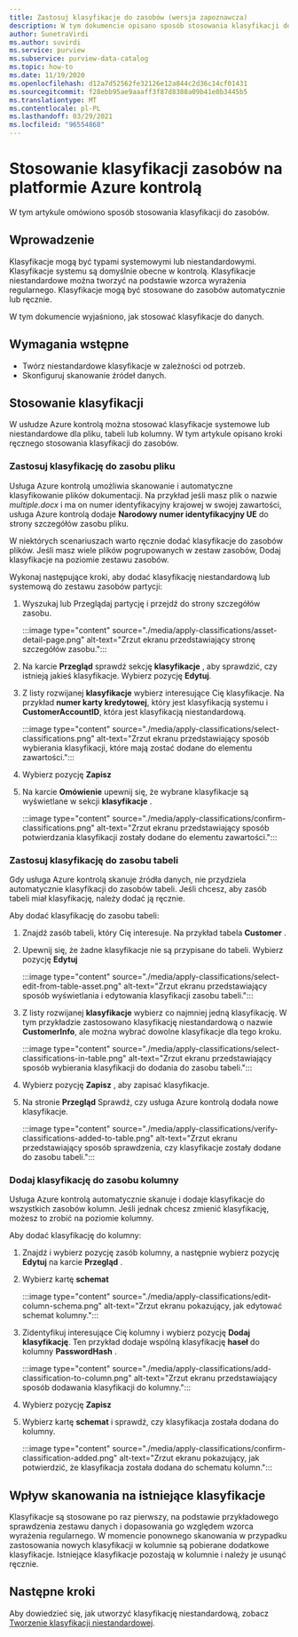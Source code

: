 ```yaml
---
title: Zastosuj klasyfikacje do zasobów (wersja zapoznawcza)
description: W tym dokumencie opisano sposób stosowania klasyfikacji do zasobów.
author: SunetraVirdi
ms.author: suvirdi
ms.service: purview
ms.subservice: purview-data-catalog
ms.topic: how-to
ms.date: 11/19/2020
ms.openlocfilehash: d12a7d52562fe32126e12a844c2d36c14cf01431
ms.sourcegitcommit: f28ebb95ae9aaaff3f87d8388a09b41e0b3445b5
ms.translationtype: MT
ms.contentlocale: pl-PL
ms.lasthandoff: 03/29/2021
ms.locfileid: "96554868"
---
```

# <a name="apply-classifications-on-assets-in-azure-purview"></a>Stosowanie klasyfikacji zasobów na platformie Azure kontrolą

W tym artykule omówiono sposób stosowania klasyfikacji do zasobów.

## <a name="introduction"></a>Wprowadzenie

Klasyfikacje mogą być typami systemowymi lub niestandardowymi. Klasyfikacje systemu są domyślnie obecne w kontrolą. Klasyfikacje niestandardowe można tworzyć na podstawie wzorca wyrażenia regularnego. Klasyfikacje mogą być stosowane do zasobów automatycznie lub ręcznie.

W tym dokumencie wyjaśniono, jak stosować klasyfikacje do danych.

## <a name="prerequisites"></a>Wymagania wstępne

- Twórz niestandardowe klasyfikacje w zależności od potrzeb.
- Skonfiguruj skanowanie źródeł danych.

## <a name="apply-classifications"></a>Stosowanie klasyfikacji
W usłudze Azure kontrolą można stosować klasyfikacje systemowe lub niestandardowe dla pliku, tabeli lub kolumny. W tym artykule opisano kroki ręcznego stosowania klasyfikacji do zasobów.

### <a name="apply-classification-to-a-file-asset"></a>Zastosuj klasyfikację do zasobu pliku
Usługa Azure kontrolą umożliwia skanowanie i automatyczne klasyfikowanie plików dokumentacji. Na przykład jeśli masz plik o nazwie *multiple.docx* i ma on numer identyfikacyjny krajowej w swojej zawartości, usługa Azure kontrolą dodaje **Narodowy numer identyfikacyjny UE** do strony szczegółów zasobu pliku.

W niektórych scenariuszach warto ręcznie dodać klasyfikacje do zasobów plików. Jeśli masz wiele plików pogrupowanych w zestaw zasobów, Dodaj klasyfikacje na poziomie zestawu zasobów.

Wykonaj następujące kroki, aby dodać klasyfikację niestandardową lub systemową do zestawu zasobów partycji:

1. Wyszukaj lub Przeglądaj partycję i przejdź do strony szczegółów zasobu.

    :::image type="content" source="./media/apply-classifications/asset-detail-page.png" alt-text="Zrzut ekranu przedstawiający stronę szczegółów zasobu.":::

1. Na karcie **Przegląd** sprawdź sekcję **klasyfikacje** , aby sprawdzić, czy istnieją jakieś klasyfikacje. Wybierz pozycję **Edytuj**.

1. Z listy rozwijanej **klasyfikacje** wybierz interesujące Cię klasyfikacje. Na przykład **numer karty kredytowej**, który jest klasyfikacją systemu i **CustomerAccountID**, która jest klasyfikacją niestandardową.

    :::image type="content" source="./media/apply-classifications/select-classifications.png" alt-text="Zrzut ekranu przedstawiający sposób wybierania klasyfikacji, które mają zostać dodane do elementu zawartości.":::

1. Wybierz pozycję **Zapisz**

1. Na karcie **Omówienie** upewnij się, że wybrane klasyfikacje są wyświetlane w sekcji **klasyfikacje** .

    :::image type="content" source="./media/apply-classifications/confirm-classifications.png" alt-text="Zrzut ekranu przedstawiający sposób potwierdzania klasyfikacji zostały dodane do elementu zawartości.":::

### <a name="apply-classification-to-a-table-asset"></a>Zastosuj klasyfikację do zasobu tabeli

Gdy usługa Azure kontrolą skanuje źródła danych, nie przydziela automatycznie klasyfikacji do zasobów tabeli. Jeśli chcesz, aby zasób tabeli miał klasyfikację, należy dodać ją ręcznie.

Aby dodać klasyfikację do zasobu tabeli:

1. Znajdź zasób tabeli, który Cię interesuje. Na przykład tabela **Customer** .

1. Upewnij się, że żadne klasyfikacje nie są przypisane do tabeli. Wybierz pozycję **Edytuj**

    :::image type="content" source="./media/apply-classifications/select-edit-from-table-asset.png" alt-text="Zrzut ekranu przedstawiający sposób wyświetlania i edytowania klasyfikacji zasobu tabeli.":::

1. Z listy rozwijanej **klasyfikacje** wybierz co najmniej jedną klasyfikację. W tym przykładzie zastosowano klasyfikację niestandardową o nazwie **CustomerInfo**, ale można wybrać dowolne klasyfikacje dla tego kroku.

    :::image type="content" source="./media/apply-classifications/select-classifications-in-table.png" alt-text="Zrzut ekranu przedstawiający sposób wybierania klasyfikacji do dodania do zasobu tabeli.":::

1. Wybierz pozycję **Zapisz** , aby zapisać klasyfikacje.

1. Na stronie **Przegląd** Sprawdź, czy usługa Azure kontrolą dodała nowe klasyfikacje.

    :::image type="content" source="./media/apply-classifications/verify-classifications-added-to-table.png" alt-text="Zrzut ekranu przedstawiający sposób sprawdzenia, czy klasyfikacje zostały dodane do zasobu tabeli.":::

### <a name="add-classification-to-a-column-asset"></a>Dodaj klasyfikację do zasobu kolumny

Usługa Azure kontrolą automatycznie skanuje i dodaje klasyfikacje do wszystkich zasobów kolumn. Jeśli jednak chcesz zmienić klasyfikację, możesz to zrobić na poziomie kolumny.

Aby dodać klasyfikację do kolumny:

1. Znajdź i wybierz pozycję zasób kolumny, a następnie wybierz pozycję **Edytuj** na karcie **Przegląd** .

1. Wybierz kartę **schemat**

    :::image type="content" source="./media/apply-classifications/edit-column-schema.png" alt-text="Zrzut ekranu pokazujący, jak edytować schemat kolumny.":::

1. Zidentyfikuj interesujące Cię kolumny i wybierz pozycję **Dodaj klasyfikację**. Ten przykład dodaje wspólną klasyfikację **haseł** do kolumny **PasswordHash** .

    :::image type="content" source="./media/apply-classifications/add-classification-to-column.png" alt-text="Zrzut ekranu przedstawiający sposób dodawania klasyfikacji do kolumny.":::

1. Wybierz pozycję **Zapisz**

1. Wybierz kartę **schemat** i sprawdź, czy klasyfikacja została dodana do kolumny.

    :::image type="content" source="./media/apply-classifications/confirm-classification-added.png" alt-text="Zrzut ekranu pokazujący, jak potwierdzić, że klasyfikacja została dodana do schematu kolumn.":::

## <a name="impact-of-rescanning-on-existing-classifications"></a>Wpływ skanowania na istniejące klasyfikacje

Klasyfikacje są stosowane po raz pierwszy, na podstawie przykładowego sprawdzenia zestawu danych i dopasowania go względem wzorca wyrażenia regularnego. W momencie ponownego skanowania w przypadku zastosowania nowych klasyfikacji w kolumnie są pobierane dodatkowe klasyfikacje. Istniejące klasyfikacje pozostają w kolumnie i należy je usunąć ręcznie.

## <a name="next-steps"></a>Następne kroki
Aby dowiedzieć się, jak utworzyć klasyfikację niestandardową, zobacz [Tworzenie klasyfikacji niestandardowej](create-a-custom-classification-and-classification-rule.md).